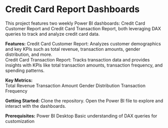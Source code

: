 # Credit Card Report Dashboards
This project features two weekly Power BI dashboards: Credit Card Customer Report and Credit Card Transaction Report, both leveraging DAX queries to track and analyze credit card data.

**Features:**
Credit Card Customer Report: Analyzes customer demographics and key KPIs such as total revenue, transaction amounts, gender distribution, and more.                    
Credit Card Transaction Report: Tracks transaction data and provides insights with KPIs like total transaction amounts, transaction frequency, and spending patterns.   

**Key Metrics:**                                                                                                                                           
Total Revenue
Transaction Amount
Gender Distribution
Transaction Frequency        

**Getting Started:**
Clone the repository.
Open the Power BI file to explore and interact with the dashboards.        

**Prerequisites:**
Power BI Desktop
Basic understanding of DAX queries for customization

